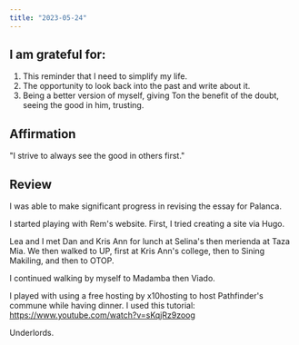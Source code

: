 ```yaml
---
title: "2023-05-24"
---
```

## I am grateful for:
1. This reminder that I need to simplify my life.
2. The opportunity to look back into the past and write about it.
3. Being a better version of myself, giving Ton the benefit of the doubt, seeing the good in him, trusting.

## Affirmation

"I strive to always see the good in others first."

## Review

I was able to make significant progress in revising the essay for Palanca.

I started playing with Rem's website. First, I tried creating a site via Hugo.

Lea and I met Dan and Kris Ann for lunch at Selina's then merienda at Taza Mia. We then walked to UP, first at Kris Ann's college, then to Sining Makiling, and then to OTOP.

I continued walking by myself to Madamba then Viado.

I played with using a free hosting by x10hosting to host Pathfinder's commune while having dinner. I used this tutorial: https://www.youtube.com/watch?v=sKqjRz9zoog

Underlords.